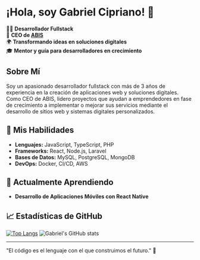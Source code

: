 # ¡Hola, soy Gabriel Cipriano! 👋

👨‍💻 **Desarrollador Fullstack**  
🚀 **CEO de [ABIS](https://abis.solutions)**  
🌍 **Transformando ideas en soluciones digitales**  
🎓 **Mentor y guía para desarrolladores en crecimiento**

## Sobre Mí
Soy un apasionado desarrollador fullstack con más de 3 años de experiencia en la creación de aplicaciones web y soluciones digitales. Como CEO de ABIS, lidero proyectos que ayudan a emprendedores en fase de crecimiento a implementar o mejorar sus servicios mediante el desarrollo de sitios web y sistemas digitales personalizados.

## 🚀 Mis Habilidades
- **Lenguajes:** JavaScript, TypeScript, PHP
- **Frameworks:** React, Node.js, Laravel
- **Bases de Datos:** MySQL, PostgreSQL, MongoDB
- **DevOps:** Docker, CI/CD, AWS

## 🌱 Actualmente Aprendiendo
- **Desarrollo de Aplicaciones Móviles con React Native**

## 📈 Estadísticas de GitHub
[![Top Langs](https://github-readme-stats.vercel.app/api/top-langs/?username=GabrielCipriano&layout=compact&theme=dark)](https://github.com/anuraghazra/github-readme-stats)
![Gabriel's GitHub stats](https://github-readme-stats.vercel.app/api?username=GabrielCipriano&show_icons=true&theme=dark)


---
"El código es el lenguaje con el que construimos el futuro." 🚀
